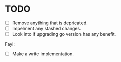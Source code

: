 # TODO
- [ ] Remove anything that is depricated.
- [ ] Impelment any stashed changes.
- [ ] Look into if upgrading go version has any benefit.

Fayl:
- [ ] Make a write implementation.